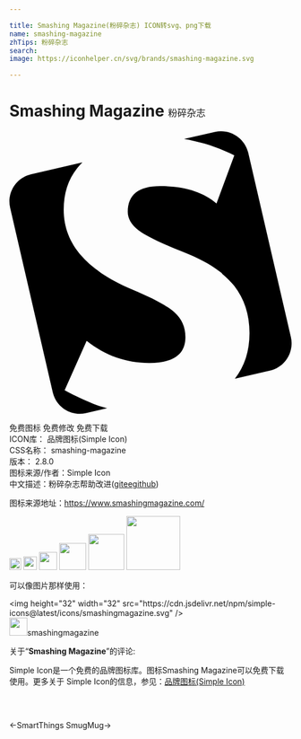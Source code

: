 ```yaml
---

title: Smashing Magazine(粉碎杂志) ICON转svg、png下载
name: smashing-magazine
zhTips: 粉碎杂志
search: 
image: https://iconhelper.cn/svg/brands/smashing-magazine.svg

---
```


# Smashing Magazine  <small style="font-size: 60%;font-weight: 100">粉碎杂志</small>

<div id="svg" class="svg-wrap">
<svg role="img" viewBox="0 0 24 24" xmlns="http://www.w3.org/2000/svg"><title>Smashing Magazine icon</title><path d="M7.734 12.002c.766.524 1.662 1.01 2.708 1.443 1.785.742 2.985 1.387 3.601 1.936.615.547.928 1.248.928 2.104-.005 1.457-1.023 2.189-3.076 2.189-1.977 0-3.75-.627-5.326-1.875l-1.871 4.186c1.422.761 2.58 1.257 3.475 1.496l.141.033-1.798.416c-1.271.292-2.539-.503-2.832-1.771L.061 6.5c-.291-1.271.5-2.539 1.773-2.835l4.375-1.009c-.158.155-.307.316-.441.485l-.018.021c-.753.949-1.131 2.115-1.131 3.505 0 2.101 1.03 3.87 3.079 5.296l.046.029-.01.01zm10.358.072c-.84-.672-1.904-1.268-3.24-1.786-1.98-.784-3.271-1.41-3.871-1.872-.6-.465-.914-.981-.914-1.557 0-1.459.914-2.19 2.76-2.19 2.041 0 3.646.494 4.786 1.476l1.515-4.08c-1.095-.556-2.235-.96-3.405-1.216l-.06-.015c-.256-.061-.525-.12-.811-.164l2.625-.602c1.275-.285 2.535.511 2.836 1.771l3.63 15.647c.284 1.274-.51 2.551-1.784 2.835l-2.985.69c.824-1.051 1.245-2.34 1.245-3.87 0-1.575-.437-2.911-1.306-4.021-.285-.346-.615-.676-1.006-1.006l-.044-.029.029-.011z"/></svg>
</div>
<detail full-name='smashing-magazine'></detail>

<div class="detail-page">
<p>
<span><span class="badge-success badge">免费图标</span> <span class="badge-success badge">免费修改</span>  <span class="badge-success badge">免费下载</span> </span>
<br/>
<span>
ICON库：
<span class="badge-secondary badge">品牌图标(Simple Icon)</span> 
</span>
<br/>
<span>
CSS名称：
<span class="badge-secondary badge">smashing-magazine</span> 
</span>

<br/>
<span>
版本：
<span class="badge-secondary badge">2.8.0</span> 
</span>
<br/>
<span>图标来源/作者：<span class="badge-light badge">Simple Icon</span></span> 
<br/>
<span class="zh-detail">中文描述：<span class="badge-primary badge">粉碎杂志</span><span class="help-link"><span>帮助改进</span>(<a href="https://gitee.com/liuwave/icon-helper/edit/master/json/brands/smashing-magazine.json" target="_blank" rel="noopener noreferrer">gitee</a><a href="https://github.com/liuwave/icon-helper/edit/master/json/brands/smashing-magazine.json" target="_blank" rel="noopener noreferrer">github</a></span>)</span><br/>
</p>
</div><div class="description description alert alert-light"><p>图标来源地址：<a href="https://www.smashingmagazine.com/" target="_blank" rel="noopener noreferrer">https://www.smashingmagazine.com/</a></p></div>
<div class="alert alert-dark">
<img height="21" width="21" src="https://cdn.jsdelivr.net/npm/simple-icons@latest/icons/smashingmagazine.svg" />
<img height="24" width="24" src="https://cdn.jsdelivr.net/npm/simple-icons@latest/icons/smashingmagazine.svg" />
<img height="32" width="32" src="https://cdn.jsdelivr.net/npm/simple-icons@latest/icons/smashingmagazine.svg" />
<img height="48" width="48" src="https://cdn.jsdelivr.net/npm/simple-icons@latest/icons/smashingmagazine.svg" />
<img height="64" width="64" src="https://cdn.jsdelivr.net/npm/simple-icons@latest/icons/smashingmagazine.svg" />
<img height="96" width="96" src="https://cdn.jsdelivr.net/npm/simple-icons@latest/icons/smashingmagazine.svg" />

</div>
<div>
  <p>可以像图片那样使用：    
  </p>
  <div class="alert alert-primary" style="font-size: 14px">
    &lt;img height="32" width="32" src="https://cdn.jsdelivr.net/npm/simple-icons@latest/icons/smashingmagazine.svg" /&gt;
    <copy-btn content='<img height="32" width="32" src="https://cdn.jsdelivr.net/npm/simple-icons@latest/icons/smashingmagazine.svg" />'></copy-btn>
  </div>
  <div class="alert alert-secondary">
    <img height="32" width="32" src="https://cdn.jsdelivr.net/npm/simple-icons@latest/icons/smashingmagazine.svg" />smashingmagazine
    <copy-btn content="smashingmagazine" btn-title="复制图标名称"></copy-btn>
  </div>
</div>
<div class="icon-detail__container">
<p>关于“<b>Smashing Magazine</b>”的评论:</p>
</div>
<Vssue title="关于“Smashing Magazine”的评论" />
<div><p>Simple Icon是一个免费的品牌图标库。图标Smashing Magazine可以免费下载使用。更多关于  Simple Icon的信息，参见：<a target="_blank" href="https://iconhelper.cn/brands.html">品牌图标(Simple Icon)</a>
</p></div>


<div style="padding:2rem 0 " class="page-nav"><p class="inner"><span class="prev">←<router-link to="/icon/smartthings.html">SmartThings</router-link></span> <span class="next"><router-link to="/icon/smugmug.html">SmugMug</router-link>→</span></p></div>
